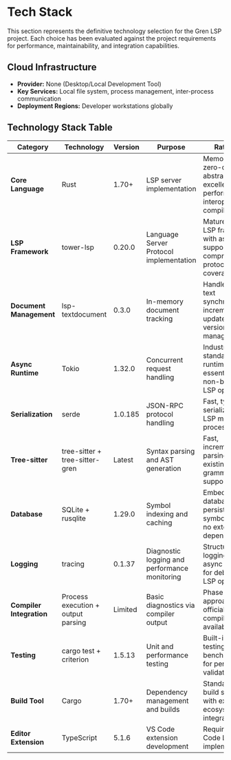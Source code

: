# Tech Stack

This section represents the definitive technology selection for the Gren LSP project. Each choice has been evaluated against the project requirements for performance, maintainability, and integration capabilities.

## Cloud Infrastructure

- **Provider:** None (Desktop/Local Development Tool)
- **Key Services:** Local file system, process management, inter-process communication
- **Deployment Regions:** Developer workstations globally

## Technology Stack Table

| Category | Technology | Version | Purpose | Rationale |
|----------|------------|---------|---------|-----------|
| **Core Language** | Rust | 1.70+ | LSP server implementation | Memory safety, zero-cost abstractions, excellent async performance, C interop for Gren compiler |
| **LSP Framework** | tower-lsp | 0.20.0 | Language Server Protocol implementation | Mature Rust LSP framework with async support and comprehensive protocol coverage |
| **Document Management** | lsp-textdocument | 0.3.0 | In-memory document tracking | Handles LSP text synchronization, incremental updates, and version management |
| **Async Runtime** | Tokio | 1.32.0 | Concurrent request handling | Industry standard async runtime, essential for non-blocking LSP operations |
| **Serialization** | serde | 1.0.185 | JSON-RPC protocol handling | Fast, type-safe serialization for LSP message processing |
| **Tree-sitter** | tree-sitter + tree-sitter-gren | Latest | Syntax parsing and AST generation | Fast, incremental parsing with existing Gren grammar support |
| **Database** | SQLite + rusqlite | 1.29.0 | Symbol indexing and caching | Embedded database for persistent symbol storage, no external dependencies |
| **Logging** | tracing | 0.1.37 | Diagnostic logging and performance monitoring | Structured logging with async support for debugging LSP operations |
| **Compiler Integration** | Process execution + output parsing | Limited | Basic diagnostics via compiler output | Phase 1 approach until official Gren compiler API is available |
| **Testing** | cargo test + criterion | 1.5.13 | Unit and performance testing | Built-in Rust testing with benchmarking for performance validation |
| **Build Tool** | Cargo | 1.70+ | Dependency management and builds | Standard Rust build system with excellent ecosystem integration |
| **Editor Extension** | TypeScript | 5.1.6 | VS Code extension development | Required for VS Code LSP client implementation |
